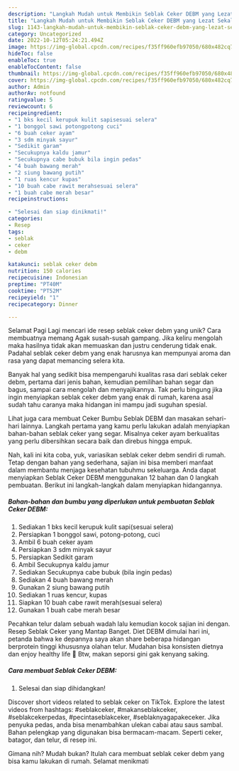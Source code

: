 ```yaml
---
description: "Langkah Mudah untuk Membikin Seblak Ceker DEBM yang Lezat Sekali, Sempurna"
title: "Langkah Mudah untuk Membikin Seblak Ceker DEBM yang Lezat Sekali, Sempurna"
slug: 1143-langkah-mudah-untuk-membikin-seblak-ceker-debm-yang-lezat-sekali-sempurna
category: Uncategorized
date: 2022-10-12T05:24:21.494Z
image: https://img-global.cpcdn.com/recipes/f35ff960efb97050/680x482cq70/seblak-ceker-debm-foto-resep-utama.jpg
hideToc: false
enableToc: true
enableTocContent: false
thumbnail: https://img-global.cpcdn.com/recipes/f35ff960efb97050/680x482cq70/seblak-ceker-debm-foto-resep-utama.jpg
cover: https://img-global.cpcdn.com/recipes/f35ff960efb97050/680x482cq70/seblak-ceker-debm-foto-resep-utama.jpg
author: Admin
authorAv: notfound
ratingvalue: 5
reviewcount: 6
recipeingredient:
- "1 bks kecil kerupuk kulit sapisesuai selera"
- "1 bonggol sawi potongpotong cuci"
- "6 buah ceker ayam"
- "3 sdm minyak sayur"
- "Sedikit garam"
- "Secukupnya kaldu jamur"
- "Secukupnya cabe bubuk bila ingin pedas"
- "4 buah bawang merah"
- "2 siung bawang putih"
- "1 ruas kencur kupas"
- "10 buah cabe rawit merahsesuai selera"
- "1 buah cabe merah besar"
recipeinstructions:

- "Selesai dan siap dinikmati!"
categories:
- Resep
tags:
- seblak
- ceker
- debm

katakunci: seblak ceker debm 
nutrition: 150 calories
recipecuisine: Indonesian
preptime: "PT40M"
cooktime: "PT52M"
recipeyield: "1"
recipecategory: Dinner

---
```



Selamat Pagi Lagi mencari ide resep seblak ceker debm yang unik? Cara membuatnya memang Agak susah-susah gampang. Jika keliru mengolah maka hasilnya tidak akan memuaskan dan justru cenderung tidak enak. Padahal seblak ceker debm yang enak harusnya kan mempunyai aroma dan rasa yang dapat memancing selera kita.


Banyak hal yang sedikit bisa mempengaruhi kualitas rasa dari seblak ceker debm, pertama dari jenis bahan, kemudian pemilihan bahan segar dan bagus, sampai cara mengolah dan menyajikannya. Tak perlu bingung jika ingin menyiapkan seblak ceker debm yang enak di rumah, karena asal sudah tahu caranya maka hidangan ini mampu jadi suguhan spesial.

Lihat juga cara membuat Ceker Bumbu Seblak DEBM dan masakan sehari-hari lainnya. Langkah pertama yang kamu perlu lakukan adalah menyiapkan bahan-bahan seblak ceker yang segar. Misalnya ceker ayam berkualitas yang perlu dibersihkan secara baik dan direbus hingga empuk.


Nah, kali ini kita coba, yuk, variasikan seblak ceker debm sendiri di rumah. Tetap dengan bahan yang sederhana, sajian ini bisa memberi manfaat dalam membantu menjaga kesehatan tubuhmu sekeluarga. Anda dapat menyiapkan Seblak Ceker DEBM menggunakan 12 bahan dan 0 langkah pembuatan. Berikut ini langkah-langkah dalam menyiapkan hidangannya.

<!--inarticleads1-->

##### Bahan-bahan dan bumbu yang diperlukan untuk pembuatan Seblak Ceker DEBM:

1. Sediakan 1 bks kecil kerupuk kulit sapi(sesuai selera)
1. Persiapkan 1 bonggol sawi, potong-potong, cuci
1. Ambil 6 buah ceker ayam
1. Persiapkan 3 sdm minyak sayur
1. Persiapkan Sedikit garam
1. Ambil Secukupnya kaldu jamur
1. Sediakan Secukupnya cabe bubuk (bila ingin pedas)
1. Sediakan 4 buah bawang merah
1. Gunakan 2 siung bawang putih
1. Sediakan 1 ruas kencur, kupas
1. Siapkan 10 buah cabe rawit merah(sesuai selera)
1. Gunakan 1 buah cabe merah besar


Pecahkan telur dalam sebuah wadah lalu kemudian kocok sajian ini dengan. Resep Seblak Ceker yang Mantap Banget. Diet DEBM dimulai hari ini, petanda bahwa ke depannya saya akan share beberapa hidangan berprotein tinggi khususnya olahan telur. Mudahan bisa konsisten dietnya dan enjoy healthy life 💞 Btw, makan seporsi gini gak kenyang saking. 

<!--inarticleads2-->

##### Cara membuat Seblak Ceker DEBM:


1. Selesai dan siap dihidangkan!

Discover short videos related to seblak ceker on TikTok. Explore the latest videos from hashtags: #seblakceker, #makanseblakceker, #seblakcekerpedas, #pecintaseblakceker, #seblaknyagapakeceker. Jika penyuka pedas, anda bisa menambahkan ulekan cabai atau saus sambal. Bahan pelengkap yang digunakan bisa bermacam-macam. Seperti ceker, batagor, dan telur, di resep ini. 

Gimana nih? Mudah bukan? Itulah cara membuat seblak ceker debm yang bisa kamu lakukan di rumah. Selamat menikmati
